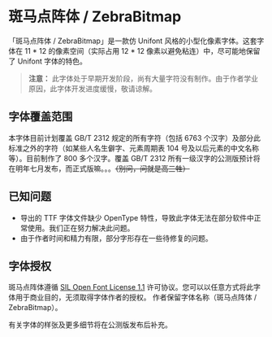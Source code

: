 # 斑马点阵体 / ZebraBitmap
「斑马点阵体 / ZebraBitmap」是一款仿 Unifont 风格的小型化像素字体。这套字体在 11 * 12 的像素空间（实际占用 12 * 12 像素以避免粘连）中，尽可能地保留了 Unifont 字体的特色。
> **注意：** 此字体处于早期开发阶段，尚有大量字符没有制作。由于作者学业原因，此字体开发进度缓慢，敬请谅解。

## 字体覆盖范围
本字体目前计划覆盖 GB/T 2312 规定的所有字符（包括 6763 个汉字）及部分此标准之外的字符（如某些人名生僻字、元素周期表 104 号及以后元素的中文名称等）。目前制作了 800 多个汉字。覆盖 GB/T 2312 所有一级汉字的公测版预计将在明年七月发布，而正式版嘛。。。~~（别问，问就是高三牲）~~
## 已知问题
 - 导出的 TTF 字体文件缺少 OpenType 特性，导致此字体无法在部分软件中正常使用。我们正在努力解决此问题。
 - 由于作者时间和精力有限，部分字形存在一些待修复的问题。
 ## 字体授权
斑马点阵体遵循 [SIL Open Font License 1.1](https://scripts.sil.org/OFL) 许可协议。您可以以任意方式将此字体用于商业目的，无须取得字体作者的授权。
作者保留字体名称（斑马点阵体 / ZebraBitmap）。

有关字体的样张及更多细节将在公测版发布后补充。
